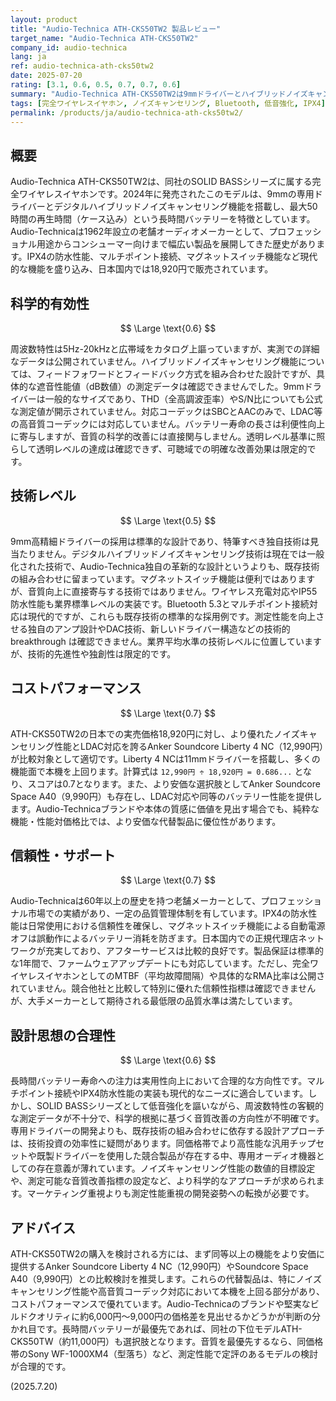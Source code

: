 ```yaml
---
layout: product
title: "Audio-Technica ATH-CKS50TW2 製品レビュー"
target_name: "Audio-Technica ATH-CKS50TW2"
company_id: audio-technica
lang: ja
ref: audio-technica-ath-cks50tw2
date: 2025-07-20
rating: [3.1, 0.6, 0.5, 0.7, 0.7, 0.6]
summary: "Audio-Technica ATH-CKS50TW2は9mmドライバーとハイブリッドノイズキャンセリングを搭載した完全ワイヤレスイヤホンです。最大50時間のバッテリー寿命を誇りますが、音質の科学的改善は限定的で、よりコストパフォーマンスに優れた選択肢が存在します。"
tags: [完全ワイヤレスイヤホン, ノイズキャンセリング, Bluetooth, 低音強化, IPX4]
permalink: /products/ja/audio-technica-ath-cks50tw2/
---
```


## 概要

Audio-Technica ATH-CKS50TW2は、同社のSOLID BASSシリーズに属する完全ワイヤレスイヤホンです。2024年に発売されたこのモデルは、9mmの専用ドライバーとデジタルハイブリッドノイズキャンセリング機能を搭載し、最大50時間の再生時間（ケース込み）という長時間バッテリーを特徴としています。Audio-Technicaは1962年設立の老舗オーディオメーカーとして、プロフェッショナル用途からコンシューマー向けまで幅広い製品を展開してきた歴史があります。IPX4の防水性能、マルチポイント接続、マグネットスイッチ機能など現代的な機能を盛り込み、日本国内では18,920円で販売されています。

## 科学的有効性

$$ \Large \text{0.6} $$

周波数特性は5Hz-20kHzと広帯域をカタログ上謳っていますが、実測での詳細なデータは公開されていません。ハイブリッドノイズキャンセリング機能については、フィードフォワードとフィードバック方式を組み合わせた設計ですが、具体的な遮音性能値（dB数値）の測定データは確認できませんでした。9mmドライバーは一般的なサイズであり、THD（全高調波歪率）やS/N比についても公式な測定値が開示されていません。対応コーデックはSBCとAACのみで、LDAC等の高音質コーデックには対応していません。バッテリー寿命の長さは利便性向上に寄与しますが、音質の科学的改善には直接関与しません。透明レベル基準に照らして透明レベルの達成は確認できず、可聴域での明確な改善効果は限定的です。

## 技術レベル

$$ \Large \text{0.5} $$

9mm高精細ドライバーの採用は標準的な設計であり、特筆すべき独自技術は見当たりません。デジタルハイブリッドノイズキャンセリング技術は現在では一般化された技術で、Audio-Technica独自の革新的な設計というよりも、既存技術の組み合わせに留まっています。マグネットスイッチ機能は便利ではありますが、音質向上に直接寄与する技術ではありません。ワイヤレス充電対応やIP55防水性能も業界標準レベルの実装です。Bluetooth 5.3とマルチポイント接続対応は現代的ですが、これらも既存技術の標準的な採用例です。測定性能を向上させる独自のアンプ設計やDAC技術、新しいドライバー構造などの技術的breakthrough は確認できません。業界平均水準の技術レベルに位置していますが、技術的先進性や独創性は限定的です。

## コストパフォーマンス

$$ \Large \text{0.7} $$

ATH-CKS50TW2の日本での実売価格18,920円に対し、より優れたノイズキャンセリング性能とLDAC対応を誇るAnker Soundcore Liberty 4 NC（12,990円）が比較対象として適切です。Liberty 4 NCは11mmドライバーを搭載し、多くの機能面で本機を上回ります。計算式は `12,990円 ÷ 18,920円 = 0.686...` となり、スコアは0.7となります。また、より安価な選択肢としてAnker Soundcore Space A40（9,990円）も存在し、LDAC対応や同等のバッテリー性能を提供します。Audio-Technicaブランドや本体の質感に価値を見出す場合でも、純粋な機能・性能対価格比では、より安価な代替製品に優位性があります。

## 信頼性・サポート

$$ \Large \text{0.7} $$

Audio-Technicaは60年以上の歴史を持つ老舗メーカーとして、プロフェッショナル市場での実績があり、一定の品質管理体制を有しています。IPX4の防水性能は日常使用における信頼性を確保し、マグネットスイッチ機能による自動電源オフは誤動作によるバッテリー消耗を防ぎます。日本国内での正規代理店ネットワークが充実しており、アフターサービスは比較的良好です。製品保証は標準的な1年間で、ファームウェアアップデートにも対応しています。ただし、完全ワイヤレスイヤホンとしてのMTBF（平均故障間隔）や具体的なRMA比率は公開されていません。競合他社と比較して特別に優れた信頼性指標は確認できませんが、大手メーカーとして期待される最低限の品質水準は満たしています。

## 設計思想の合理性

$$ \Large \text{0.6} $$

長時間バッテリー寿命への注力は実用性向上において合理的な方向性です。マルチポイント接続やIPX4防水性能の実装も現代的なニーズに適合しています。しかし、SOLID BASSシリーズとして低音強化を謳いながら、周波数特性の客観的な測定データが不十分で、科学的根拠に基づく音質改善の方向性が不明確です。専用ドライバーの開発よりも、既存技術の組み合わせに依存する設計アプローチは、技術投資の効率性に疑問があります。同価格帯でより高性能な汎用チップセットや既製ドライバーを使用した競合製品が存在する中、専用オーディオ機器としての存在意義が薄れています。ノイズキャンセリング性能の数値的目標設定や、測定可能な音質改善指標の設定など、より科学的なアプローチが求められます。マーケティング重視よりも測定性能重視の開発姿勢への転換が必要です。

## アドバイス

ATH-CKS50TW2の購入を検討される方には、まず同等以上の機能をより安価に提供するAnker Soundcore Liberty 4 NC（12,990円）やSoundcore Space A40（9,990円）との比較検討を推奨します。これらの代替製品は、特にノイズキャンセリング性能や高音質コーデック対応において本機を上回る部分があり、コストパフォーマンスで優れています。Audio-Technicaのブランドや堅実なビルドクオリティに約6,000円〜9,000円の価格差を見出せるかどうかが判断の分かれ目です。長時間バッテリーが最優先であれば、同社の下位モデルATH-CKS50TW（約11,000円）も選択肢となります。音質を最優先するなら、同価格帯のSony WF-1000XM4（型落ち）など、測定性能で定評のあるモデルの検討が合理的です。

(2025.7.20)